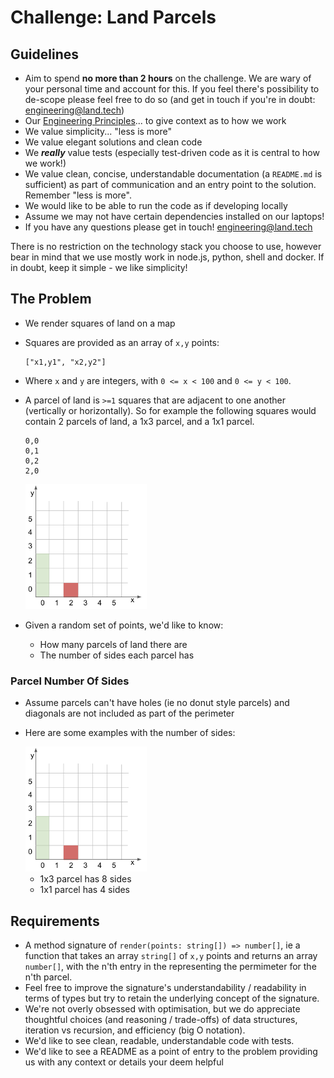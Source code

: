 # Challenge: Land Parcels

## Guidelines

- Aim to spend **no more than 2 hours** on the challenge. We are wary of your personal time and account for this. If you feel there's possibility to de-scope please feel free to do so (and get in touch if you're in doubt: engineering@land.tech)
- Our [Engineering Principles](https://engineering.land.tech/principles)... to give context as to how we work
- We value simplicity... "less is more"
- We value elegant solutions and clean code
- We **_really_** value tests (especially test-driven code as it is central to how we work!)
- We value clean, concise, understandable documentation (a `README.md` is sufficient) as part of communication and an entry point to the solution. Remember "less is more".
- We would like to be able to run the code as if developing locally
- Assume we may not have certain dependencies installed on our laptops!
- If you have any questions please get in touch! engineering@land.tech

There is no restriction on the technology stack you choose to use, however bear in mind that we use mostly work in node.js, python, shell and docker. If in doubt, keep it simple - we like simplicity!

## The Problem

- We render squares of land on a map
- Squares are provided as an array of `x,y` points:

  ```text
  ["x1,y1", "x2,y2"]
  ```

- Where `x` and `y` are integers, with `0 <= x < 100` and `0 <= y < 100`.

- A parcel of land is `>=1` squares that are adjacent to one another (vertically or horizontally). So for example the following squares would contain 2 parcels of land, a 1x3 parcel, and a 1x1 parcel.

  ```text
  0,0
  0,1
  0,2
  2,0
  ```

  <img  alt="diagram with 1x3 and 1x1 parcels" src="/backend/diagram.png" height=200>

- Given a random set of points, we'd like to know:
  - How many parcels of land there are
  - The number of sides each parcel has

### Parcel Number Of Sides

- Assume parcels can't have holes (ie no donut style parcels) and diagonals are not included as part of the perimeter
- Here are some examples with the number of sides:

  <img  alt="diagram with 1x3 and 1x1 parcels" src="/backend/diagram.png" height=200>
  
  - 1x3 parcel has 8 sides
  - 1x1 parcel has 4 sides

## Requirements

- A method signature of `render(points: string[]) => number[]`, ie a function that takes an array `string[]` of `x,y` points
  and returns an array `number[]`, with the n'th entry in the representing the permimeter for the n'th parcel.
- Feel free to improve the signature's understandability / readability in terms of types but try to retain the underlying concept of the signature.
- We're not overly obsessed with optimisation, but we do appreciate thoughtful choices (and reasoning / trade-offs) of data structures, iteration vs recursion, and efficiency (big O notation).
- We'd like to see clean, readable, understandable code with tests.
- We'd like to see a README as a point of entry to the problem providing us with any context or details your deem helpful
